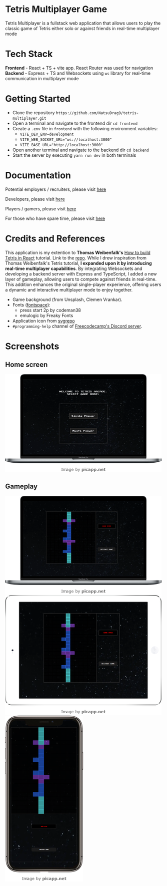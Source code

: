 # Tetris Multiplayer Game

Tetris Multiplayer is a fullstack web application that allows users to play the classic game of Tetris either solo or against friends in real-time multiplayer mode

# Tech Stack

**Frontend** - React + TS + vite app. React Router was used for navigation <br />
**Backend** - Express + TS and Websockets using `ws` library for real-time communication in multiplayer mode

# Getting Started

- Clone the repository `https://github.com/NatsuDrag9/tetris-multiplayer.git`
- Open a terminal and navigate to the frontend dir `cd frontend`
- Create a ```.env``` file in ```frontend``` with the following environment variables:
  - ```VITE_DEV_ENV=development```
  - ```VITE_WEB_SOCKET_URL="ws://localhost:3000"```
  - ```VITE_BASE_URL="http://localhost:3000"```
- Open another terminal and navigate to the backend dir `cd backend`
- Start the server by executing `yarn run dev` in both terminals

<!-- _Currently, Tetris Multiplayer is only playable locally on your PC. However, it will soon be deployed on `Vercel` for easy access. Stay tuned for updates on our deployment progress!_ -->

# Documentation

Potential employers / recruiters, please visit [here](https://github.com/NatsuDrag9/tetris-multiplayer/wiki/Recruiters) <br>

Developers, please visit [here](https://github.com/NatsuDrag9/tetris-multiplayer/wiki/Developers) <br>

Players / gamers, please visit [here](https://github.com/NatsuDrag9/tetris-multiplayer/wiki/Players) <br>

For those who have spare time, please visit [here](https://github.com/NatsuDrag9/tetris-multiplayer/wiki)

# Credits and References

This application is my extention to **Thomas Weibenfalk's** [How to build Tetris in React](https://www.youtube.com/watch?v=ZGOaCxX8HIU) tutorial. Link to the [repo](https://github.com/weibenfalk/react-tetris-starter-files). While I drew inspiration from Thomas Weibenfalk's Tetris tutorial, **I expanded upon it by introducing real-time multiplayer capabilities**. By integrating Websockets and developing a backend server with Express and TypeScript, I added a new layer of gameplay, allowing users to compete against friends in real-time. This addition enhances the original single-player experience, offering users a dynamic and interactive multiplayer mode to enjoy together.

- Game background (from Unsplash, Clemen Vrankar).
- Fonts ([fontspace](https://www.fontspace.com/category/arcade)):
  - press start 2p by codeman38
  - emulogic by Freaky Fonts
- Application icon from [svgrepo](https://www.svgrepo.com/svg/283953/tetris)
- `#programming-help` channel of [Freecodecamp's Discord server](https://discord.com/invite/freecodecamp-org-official-fi-fo-692816967895220344).

# Screenshots

## Home screen

<img src="./assets/Game_home_hdpi_mockup.png" alt="single player pc mockup">

## Gameplay

<img src="./assets/Game_single_player_mdpi_mockup.png" alt="single player pc mockup">
<br >

<img src="./assets/Game_single_player_ipad_mockup.png" alt="single player ipad mockup">
<br >

<img src="./assets/Game_single_player_mobile_mockup.png" alt="single player mobile mockup">
